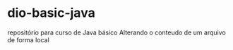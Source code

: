 # dio-basic-java
repositório para curso de Java básico 
Alterando o conteudo de um arquivo de forma local